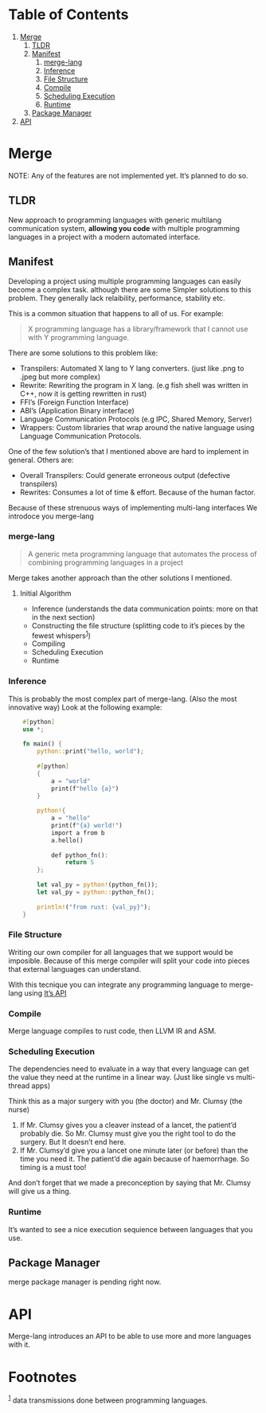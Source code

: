 
# Table of Contents

1.  [Merge](#orge44d3ea)
    1.  [TLDR](#org7f8a8f8)
    2.  [Manifest](#org6a9c200)
        1.  [merge-lang](#org142af60)
        2.  [Inference](#org16ce583)
        3.  [File Structure](#org25153e1)
        4.  [Compile](#org6134981)
        5.  [Scheduling Execution](#org5d00ada)
        6.  [Runtime](#org2d62681)
    3.  [Package Manager](#org7eb36e9)
2.  [API](#orgbad0db3)



<a id="orge44d3ea"></a>

# Merge

NOTE: Any of the features are not implemented yet. It&rsquo;s planned to do so.


<a id="org7f8a8f8"></a>

## TLDR

New approach to programming languages with generic multilang communication system,
**allowing you code** with multiple programming languages in a project with a modern automated interface.


<a id="org6a9c200"></a>

## Manifest

Developing a project using multiple programming languages can easily become a complex task.
although there are some Simpler solutions to this problem. They generally lack relaibility,
performance, stability etc.

This is a common situation that happens to all of us. For example:

> X programming language has a library/framework that I cannot use with Y programming language.

There are some solutions to this problem like:

-   Transpilers: Automated X lang to Y lang converters. (just like .png to .jpeg but more complex)
-   Rewrite: Rewriting the program in X lang. (e.g fish shell was written in C++, now it is getting rewritten in rust)
-   FFI&rsquo;s (Foreign Function Interface)
-   ABI&rsquo;s (Application Binary interface)
-   Language Communication Protocols (e.g IPC, Shared Memory, Server)
-   Wrappers: Custom libraries that wrap around the native language using Language Communication Protocols.

One of the few solution&rsquo;s that I mentioned above are hard to implement in general. Others are:

-   Overall Transpilers: Could generate erroneous output (defective transpilers)
-   Rewrites: Consumes a lot of time & effort. Because of the human factor.

Because of these strenuous ways of implementing multi-lang interfaces We introdoce you merge-lang


<a id="org142af60"></a>

### merge-lang

> A generic meta programming language that automates the process of combining programming languages in a project

Merge takes another approach than the other solutions I mentioned.

1.  Initial Algorithm

    -   Inference (understands the data communication points: more on that in the next section)
    -   Constructing the file structure (splitting code to it&rsquo;s pieces by the fewest whispers<sup><a id="fnr.1" class="footref" href="#fn.1" role="doc-backlink">1</a></sup>)
    -   Compiling
    -   Scheduling Execution
    -   Runtime


<a id="org16ce583"></a>

### Inference

This is probably the most complex part of merge-lang. (Also the most innovative way)
Look at the following example:

```rust
    #[python]
    use *;
    
    fn main() {
        python::print("hello, world");
    
        #[python]
        {
            a = "world"
            print(f"hello {a}")
        }
    
        python!{
            a = "hello"
            print(f"{a} world!")
            import a from b
            a.hello()
    
            def python_fn():
                return 5
        };
    
        let val_py = python!(python_fn());
        let val_py = python::python_fn();
    
        println!("from rust: {val_py}");
    }
```

<a id="org25153e1"></a>

### File Structure

Writing our own compiler for all languages that we support would be imposible. Because of this merge compiler will split your code into pieces that external languages can understand.

With this tecnique you can integrate any programming language to merge-lang using [It&rsquo;s API](#orgbad0db3)


<a id="org6134981"></a>

### Compile

Merge language compiles to rust code, then LLVM IR and ASM.


<a id="org5d00ada"></a>

### Scheduling Execution

The dependencies need to evaluate in a way that every language can get the value they need at the runtime in a linear way. (Just like single vs multi-thread apps)

Think this as a major surgery with you (the doctor) and Mr. Clumsy (the nurse)

1.  If Mr. Clumsy gives you a cleaver instead of a lancet, the patient&rsquo;d probably die. So Mr. Clumsy must give you the right tool to do the surgery. But It doesn&rsquo;t end here.
2.  If Mr. Clumsy&rsquo;d give you a lancet one minute later (or before) than the time you need it. The patient&rsquo;d die again because of haemorrhage. So timing is a must too!

And don&rsquo;t forget that we made a preconception by saying that Mr. Clumsy will give us a thing.


<a id="org2d62681"></a>

### Runtime

It&rsquo;s wanted to see a nice execution sequience between languages that you use.


<a id="org7eb36e9"></a>

## Package Manager

merge package manager is pending right now.


<a id="orgbad0db3"></a>

# API

Merge-lang introduces an API to be able to use more and more languages with it.


# Footnotes

<sup><a id="fn.1" href="#fnr.1">1</a></sup> data transmissions done between programming languages.
